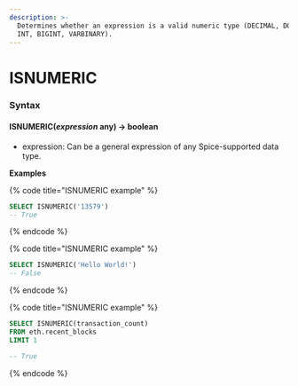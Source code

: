```yaml
---
description: >-
  Determines whether an expression is a valid numeric type (DECIMAL, DOUBLE,
  INT, BIGINT, VARBINARY).
---
```


# ISNUMERIC

### Syntax <a href="#syntax" id="syntax"></a>

#### ISNUMERIC(_expression_ any) → boolean <a href="#isnumericexpression-any--boolean" id="isnumericexpression-any--boolean"></a>

* expression: Can be a general expression of any Spice-supported data type.

**Examples**

{% code title="ISNUMERIC example" %}
```sql
SELECT ISNUMERIC('13579')
-- True
```
{% endcode %}

{% code title="ISNUMERIC example" %}
```sql
SELECT ISNUMERIC('Hello World!')
-- False
```
{% endcode %}

{% code title="ISNUMERIC example" %}
```sql
SELECT ISNUMERIC(transaction_count)
FROM eth.recent_blocks 
LIMIT 1 

-- True
```
{% endcode %}
